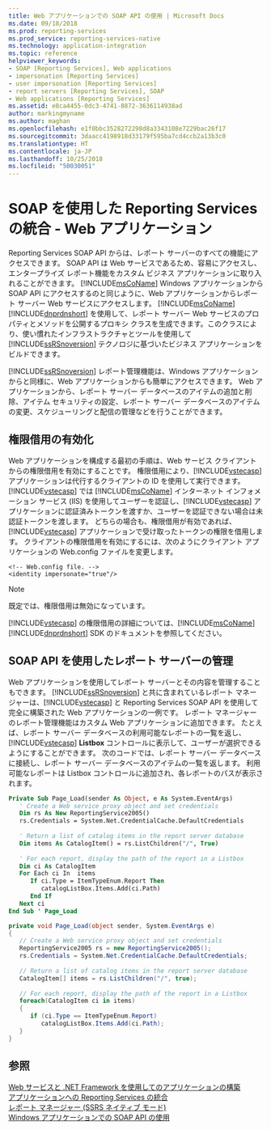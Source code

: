 ```yaml
---
title: Web アプリケーションでの SOAP API の使用 | Microsoft Docs
ms.date: 09/18/2018
ms.prod: reporting-services
ms.prod_service: reporting-services-native
ms.technology: application-integration
ms.topic: reference
helpviewer_keywords:
- SOAP [Reporting Services], Web applications
- impersonation [Reporting Services]
- user impersonation [Reporting Services]
- report servers [Reporting Services], SOAP
- Web applications [Reporting Services]
ms.assetid: e8ca4455-0dc3-4741-8872-3636114938ad
author: markingmyname
ms.author: maghan
ms.openlocfilehash: e1f0bbc3528272298d8a3343108e7229bac26f17
ms.sourcegitcommit: 3daacc4198918d33179f595ba7cd4ccb2a13b3c0
ms.translationtype: HT
ms.contentlocale: ja-JP
ms.lasthandoff: 10/25/2018
ms.locfileid: "50030051"
---
```

# <a name="integrating-reporting-services-using-soap---web-application"></a>SOAP を使用した Reporting Services の統合 - Web アプリケーション
  Reporting Services SOAP API からは、レポート サーバーのすべての機能にアクセスできます。 SOAP API は Web サービスであるため、容易にアクセスし、エンタープライズ レポート機能をカスタム ビジネス アプリケーションに取り入れることができます。 [!INCLUDE[msCoName](../../includes/msconame-md.md)] Windows アプリケーションから SOAP API にアクセスするのと同じように、Web アプリケーションからレポート サーバー Web サービスにアクセスします。 [!INCLUDE[msCoName](../../includes/msconame-md.md)] [!INCLUDE[dnprdnshort](../../includes/dnprdnshort-md.md)] を使用して、レポート サーバー Web サービスのプロパティとメソッドを公開するプロキシ クラスを生成できます。このクラスにより、使い慣れたインフラストラクチャとツールを使用して [!INCLUDE[ssRSnoversion](../../includes/ssrsnoversion-md.md)] テクノロジに基づいたビジネス アプリケーションをビルドできます。  
  
 [!INCLUDE[ssRSnoversion](../../includes/ssrsnoversion-md.md)] レポート管理機能は、Windows アプリケーションからと同様に、Web アプリケーションからも簡単にアクセスできます。 Web アプリケーションから、レポート サーバー データベースのアイテムの追加と削除、アイテム セキュリティの設定、レポート サーバー データベースのアイテムの変更、スケジューリングと配信の管理などを行うことができます。  
  
## <a name="enabling-impersonation"></a>権限借用の有効化  
 Web アプリケーションを構成する最初の手順は、Web サービス クライアントからの権限借用を有効にすることです。 権限借用により、[!INCLUDE[vstecasp](../../includes/vstecasp-md.md)] アプリケーションは代行するクライアントの ID を使用して実行できます。 [!INCLUDE[vstecasp](../../includes/vstecasp-md.md)] では [!INCLUDE[msCoName](../../includes/msconame-md.md)] インターネット インフォメーション サービス (IIS) を使用してユーザーを認証し、[!INCLUDE[vstecasp](../../includes/vstecasp-md.md)] アプリケーションに認証済みトークンを渡すか、ユーザーを認証できない場合は未認証トークンを渡します。 どちらの場合も、権限借用が有効であれば、[!INCLUDE[vstecasp](../../includes/vstecasp-md.md)] アプリケーションで受け取ったトークンの権限を借用します。 クライアントの権限借用を有効にするには、次のようにクライアント アプリケーションの Web.config ファイルを変更します。  
  
```  
<!-- Web.config file. -->  
<identity impersonate="true"/>  
```  
  
> [!NOTE]  
>  既定では、権限借用は無効になっています。  
  
 [!INCLUDE[vstecasp](../../includes/vstecasp-md.md)] の権限借用の詳細については、[!INCLUDE[msCoName](../../includes/msconame-md.md)] [!INCLUDE[dnprdnshort](../../includes/dnprdnshort-md.md)] SDK のドキュメントを参照してください。  
  
## <a name="managing-the-report-server-using-soap-api"></a>SOAP API を使用したレポート サーバーの管理  
 Web アプリケーションを使用してレポート サーバーとその内容を管理することもできます。 [!INCLUDE[ssRSnoversion](../../includes/ssrsnoversion-md.md)] と共に含まれているレポート マネージャーは、[!INCLUDE[vstecasp](../../includes/vstecasp-md.md)] と Reporting Services SOAP API を使用して完全に構築された Web アプリケーションの一例です。 レポート マネージャーのレポート管理機能はカスタム Web アプリケーションに追加できます。 たとえば、レポート サーバー データベースの利用可能なレポートの一覧を返し、[!INCLUDE[vstecasp](../../includes/vstecasp-md.md)] **Listbox** コントロールに表示して、ユーザーが選択できるようにすることができます。 次のコードでは、レポート サーバー データベースに接続し、レポート サーバー データベースのアイテムの一覧を返します。 利用可能なレポートは Listbox コントロールに追加され、各レポートのパスが表示されます。  
  
```vb  
Private Sub Page_Load(sender As Object, e As System.EventArgs)  
   ' Create a Web service proxy object and set credentials  
   Dim rs As New ReportingService2005()  
   rs.Credentials = System.Net.CredentialCache.DefaultCredentials  
  
   ' Return a list of catalog items in the report server database  
   Dim items As CatalogItem() = rs.ListChildren("/", True)  
  
   ' For each report, display the path of the report in a Listbox  
   Dim ci As CatalogItem  
   For Each ci In  items  
      If ci.Type = ItemTypeEnum.Report Then  
         catalogListBox.Items.Add(ci.Path)  
      End If  
   Next ci  
End Sub ' Page_Load   
```  
  
```csharp  
private void Page_Load(object sender, System.EventArgs e)  
{  
   // Create a Web service proxy object and set credentials  
   ReportingService2005 rs = new ReportingService2005();  
   rs.Credentials = System.Net.CredentialCache.DefaultCredentials;  
  
   // Return a list of catalog items in the report server database  
   CatalogItem[] items = rs.ListChildren("/", true);  
  
   // For each report, display the path of the report in a Listbox  
   foreach(CatalogItem ci in items)  
   {  
      if (ci.Type == ItemTypeEnum.Report)  
         catalogListBox.Items.Add(ci.Path);  
   }  
}  
```  
  
## <a name="see-also"></a>参照  
 [Web サービスと .NET Framework を使用してのアプリケーションの構築](../../reporting-services/report-server-web-service/net-framework/building-applications-using-the-web-service-and-the-net-framework.md)   
 [アプリケーションへの Reporting Services の統合](../../reporting-services/application-integration/integrating-reporting-services-into-applications.md)   
 [レポート マネージャー &#40;SSRS ネイティブ モード&#41;](https://msdn.microsoft.com/library/80949f9d-58f5-48e3-9342-9e9bf4e57896)   
 [Windows アプリケーションでの SOAP API の使用](../../reporting-services/application-integration/integrating-reporting-services-using-soap-windows-application.md)  
  
  
